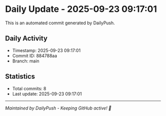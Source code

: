 # Daily Update - 2025-09-23 09:17:01

This is an automated commit generated by DailyPush.

## Daily Activity
- Timestamp: 2025-09-23 09:17:01
- Commit ID: 884788aa
- Branch: main

## Statistics
- Total commits: 8
- Last update: 2025-09-23 09:17:01

---
*Maintained by DailyPush - Keeping GitHub active! 🚀*
